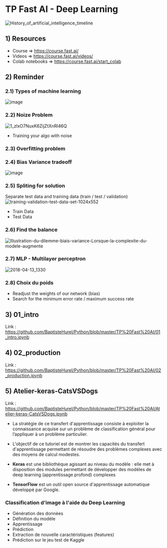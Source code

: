 # TP Fast AI - Deep Learning
![History_of_artificial_intelligence_timeline](https://user-images.githubusercontent.com/58144828/150096770-ee4623ba-056f-41e9-b026-4acfc51368c2.jpg)

## 1) Resources 
- Course => https://course.fast.ai/
- Videos => https://course.fast.ai/videos/
- Colab notebooks => https://course.fast.ai/start_colab

## 2) Reminder
### 2.1) Types of machine learning
![image](https://user-images.githubusercontent.com/58144828/149974222-0bb940ce-24ed-44cd-a7a6-d393d683a724.png)

### 2.2) Noize Problem
![1_zlxO7NuxK6ZijZtXnRl46Q](https://user-images.githubusercontent.com/58144828/150101230-b85184d5-705b-477c-bf71-803b1bf6a2f8.png)
- Training your algo with noise

### 2.3) Overfitting problem

### 2.4) Bias Variance tradeoff
![image](https://user-images.githubusercontent.com/58144828/150097848-3fa2558f-2041-4bd9-b94e-61a15c3f82d8.png)

### 2.5) Spliting for solution
Separate test data and training data (train / test / validation)
![training-validation-test-data-set-1024x552](https://user-images.githubusercontent.com/58144828/150102268-c3c5bf24-1404-451b-a739-5b0d127edf61.png)
- Train Data
- Test Data

### 2.6) Find the balance
![Illustration-du-dilemme-biais-variance-Lorsque-la-complexite-du-modele-augmente](https://user-images.githubusercontent.com/58144828/150098729-06efe242-28cd-4b30-ac33-88a847da0c36.png)

### 2.7) MLP - Multilayer perceptron
![2018-04-13_1330](https://user-images.githubusercontent.com/58144828/150099463-2085ca12-0037-4539-802d-d457a739d3da.png)

### 2.8) Choix du poids
- Readjust the weights of our network (bias)
- Search for the minimum error rate / maximum success rate

## 3) 01_intro
Link : https://github.com/BaptisteHurel/Python/blob/master/TP%20Fast%20AI/01_intro.ipynb

## 4) 02_production
Link : https://github.com/BaptisteHurel/Python/blob/master/TP%20Fast%20AI/02_production.ipynb

## 5) Atelier-keras-CatsVSDogs
Link : https://github.com/BaptisteHurel/Python/blob/master/TP%20Fast%20AI/Atelier-keras-CatsVSDogs.ipynb

- La stratégie de ce transfert d'apprentissage consiste à exploiter la connaissance acquise sur un problème de classification général pour l’appliquer à un problème particulier.
- L'objectif de ce tutoriel est de montrer les capacités du transfert d'apprentissage permettant de résoudre des problèmes complexes avec des moyens de calcul modestes.
  
- **Keras** est une bibliothèque agissant au niveau du modèle : elle met à disposition des modules permettant de développer des modèles de deep learning (apprentissage profond) complexes
- **TensorFlow** est un outil open source d'apprentissage automatique développé par Google.

### Classification d'image à l'aide du Deep Learning
- Génération des données
- Définition du modèle
- Apprentissage
- Prédiction
- Extraction de nouvelle caractéristiques (features)
- Prédiction sur le jeu test de Kaggle